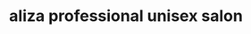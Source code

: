 ---
title: "aliza professional unisex salon"
url: /samrala/aliza-professional-unisex-salon/
shop: Friseur
---